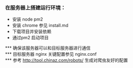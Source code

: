 ### 在服务器上搭建运行环境：
- 安装 node pm2 
- 安装 chrome 参见 install.md
- 下载项目并安装依赖
- 通过pm2 启动项目

*** 确保该服务器可以和目标服务器进行通信   
*** 目标服务器 nginx 关键配置参见 nginx.conf   
*** 参考 http://tool.chinaz.com/robots/  生成对爬虫友好的配置
